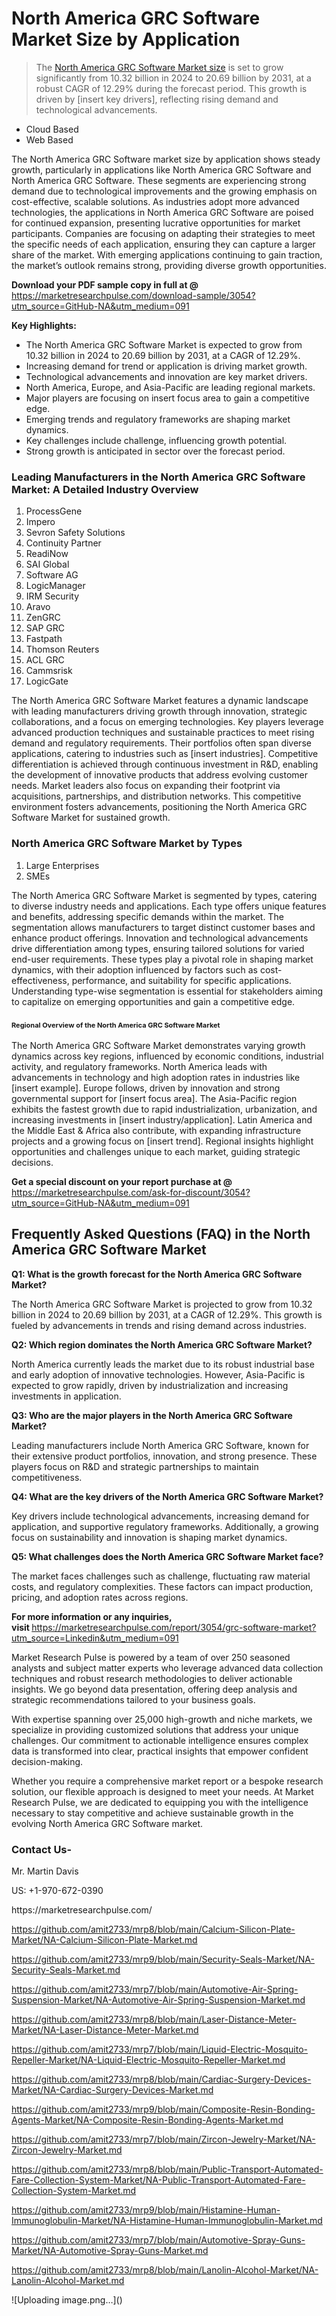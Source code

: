 <h1>North America GRC Software Market&nbsp;Size by Application</h1><blockquote><p>The <a href="https://marketresearchpulse.com/download-sample/3054?utm_source=GitHub-NA&amp;utm_medium=091">North America GRC Software Market size</a> is set to grow significantly from 10.32 billion in 2024 to 20.69 billion by 2031, at a robust CAGR of 12.29% during the forecast period. This growth is driven by [insert key drivers], reflecting rising demand and technological advancements.</p></blockquote><ul><li>Cloud Based <li> Web Based</li></ul><p>The North America GRC Software market size by application shows steady growth, particularly in applications like North America GRC Software and North America GRC Software. These segments are experiencing strong demand due to technological improvements and the growing emphasis on cost-effective, scalable solutions. As industries adopt more advanced technologies, the applications in North America GRC Software are poised for continued expansion, presenting lucrative opportunities for market participants. Companies are focusing on adapting their strategies to meet the specific needs of each application, ensuring they can capture a larger share of the market. With emerging applications continuing to gain traction, the market’s outlook remains strong, providing diverse growth opportunities.</p><p><strong>Download your PDF sample copy in full at @ </strong><a href="https://marketresearchpulse.com/download-sample/3054?utm_source=GitHub-NA&amp;utm_medium=091">https://marketresearchpulse.com/download-sample/3054?utm_source=GitHub-NA&amp;utm_medium=091</a></p><p><strong>Key Highlights: </strong></p><ul><li>The North America GRC Software Market is expected to grow from 10.32 billion in 2024 to 20.69 billion by 2031, at a CAGR of 12.29%.</li><li>Increasing demand for trend or application is driving market growth.</li><li>Technological advancements and innovation are key market drivers.</li><li>North America, Europe, and Asia-Pacific are leading regional markets.</li><li>Major players are focusing on insert focus area to gain a competitive edge.</li><li>Emerging trends and regulatory frameworks are shaping market dynamics.</li><li>Key challenges include challenge, influencing growth potential.</li><li>Strong growth is anticipated in sector over the forecast period.</li></ul><h3>Leading Manufacturers in the North America GRC Software Market: A Detailed Industry Overview</h3><ol><li>ProcessGene</li><li>Impero</li><li>Sevron Safety Solutions</li><li>Continuity Partner</li><li>ReadiNow</li><li>SAI Global</li><li>Software AG</li><li>LogicManager</li><li>IRM Security</li><li>Aravo</li><li>ZenGRC</li><li>SAP GRC</li><li>Fastpath</li><li>Thomson Reuters</li><li>ACL GRC</li><li>Cammsrisk</li><li>LogicGate</li></ol><div class="flex max-w-full flex-col flex-grow"><div class="min-h-8 text-message flex w-full flex-col items-end gap-2 whitespace-normal break-words [.text-message+&amp;]:mt-5" dir="auto" data-message-author-role="assistant" data-message-id="fd8432e4-4910-450d-b182-61b7bfb0a01f" data-message-model-slug="gpt-4o"><div class="flex w-full flex-col gap-1 empty:hidden first:pt-[3px]"><div class="markdown prose w-full break-words dark:prose-invert light"><p>The North America GRC Software Market features a dynamic landscape with leading manufacturers driving growth through innovation, strategic collaborations, and a focus on emerging technologies. Key players leverage advanced production techniques and sustainable practices to meet rising demand and regulatory requirements. Their portfolios often span diverse applications, catering to industries such as [insert industries]. Competitive differentiation is achieved through continuous investment in R&amp;D, enabling the development of innovative products that address evolving customer needs. Market leaders also focus on expanding their footprint via acquisitions, partnerships, and distribution networks. This competitive environment fosters advancements, positioning the North America GRC Software Market for sustained growth.</p></div></div></div></div><h3>North America GRC Software Market by Types</h3><ol><li>Large Enterprises <li> SMEs</li></ol><div class="flex max-w-full flex-col flex-grow"><div class="min-h-8 text-message flex w-full flex-col items-end gap-2 whitespace-normal break-words [.text-message+&amp;]:mt-5" dir="auto" data-message-author-role="assistant" data-message-id="084470be-0bb7-4664-bddf-5156b4f41249" data-message-model-slug="gpt-4o-mini"><div class="flex w-full flex-col gap-1 empty:hidden first:pt-[3px]"><div class="markdown prose w-full break-words dark:prose-invert light"><p>The North America GRC Software Market is segmented by types, catering to diverse industry needs and applications. Each type offers unique features and benefits, addressing specific demands within the market. The segmentation allows manufacturers to target distinct customer bases and enhance product offerings. Innovation and technological advancements drive differentiation among types, ensuring tailored solutions for varied end-user requirements. These types play a pivotal role in shaping market dynamics, with their adoption influenced by factors such as cost-effectiveness, performance, and suitability for specific applications. Understanding type-wise segmentation is essential for stakeholders aiming to capitalize on emerging opportunities and gain a competitive edge.</p></div></div></div></div><h3><span style="font-size: 11px;">Regional Overview of the North America GRC Software Market</span></h3><div class="flex max-w-full flex-col flex-grow"><div class="min-h-8 text-message flex w-full flex-col items-end gap-2 whitespace-normal break-words [.text-message+&amp;]:mt-5" dir="auto" data-message-author-role="assistant" data-message-id="e9038762-ce64-4e30-91c9-9bd413514231" data-message-model-slug="gpt-4o-mini"><div class="flex w-full flex-col gap-1 empty:hidden first:pt-[3px]"><div class="markdown prose w-full break-words dark:prose-invert light"><p>The North America GRC Software Market demonstrates varying growth dynamics across key regions, influenced by economic conditions, industrial activity, and regulatory frameworks. North America leads with advancements in technology and high adoption rates in industries like [insert example]. Europe follows, driven by innovation and strong governmental support for [insert focus area]. The Asia-Pacific region exhibits the fastest growth due to rapid industrialization, urbanization, and increasing investments in [insert industry/application]. Latin America and the Middle East &amp; Africa also contribute, with expanding infrastructure projects and a growing focus on [insert trend]. Regional insights highlight opportunities and challenges unique to each market, guiding strategic decisions.</p></div></div></div></div><p><strong>Get a special discount on your report purchase at @ </strong><a href="https://marketresearchpulse.com/ask-for-discount/3054?utm_source=GitHub-NA&amp;utm_medium=091">https://marketresearchpulse.com/ask-for-discount/3054?utm_source=GitHub-NA&amp;utm_medium=091</a></p><h2>Frequently Asked Questions (FAQ) in the North America GRC Software Market</h2><p><strong>Q1: What is the growth forecast for the North America GRC Software Market?</strong></p><p>The North America GRC Software Market is projected to grow from 10.32 billion in 2024 to 20.69 billion by 2031, at a CAGR of 12.29%. This growth is fueled by advancements in trends and rising demand across industries.</p><p><strong>Q2: Which region dominates the North America GRC Software Market?</strong></p><p>North America currently leads the market due to its robust industrial base and early adoption of innovative technologies. However, Asia-Pacific is expected to grow rapidly, driven by industrialization and increasing investments in application.</p><p><strong>Q3: Who are the major players in the North America GRC Software Market?</strong></p><p>Leading manufacturers include North America GRC Software, known for their extensive product portfolios, innovation, and strong presence. These players focus on R&amp;D and strategic partnerships to maintain competitiveness.</p><p><strong>Q4: What are the key drivers of the North America GRC Software Market?</strong></p><p>Key drivers include technological advancements, increasing demand for application, and supportive regulatory frameworks. Additionally, a growing focus on sustainability and innovation is shaping market dynamics.</p><p><strong>Q5: What challenges does the North America GRC Software Market face?</strong></p><p>The market faces challenges such as challenge, fluctuating raw material costs, and regulatory complexities. These factors can impact production, pricing, and adoption rates across regions.</p><p><strong>For more information or any inquiries, visit&nbsp;</strong><a href="https://marketresearchpulse.com/report/3054/grc-software-market?utm_source=Linkedin&utm_medium=091">https://marketresearchpulse.com/report/3054/grc-software-market?utm_source=Linkedin&utm_medium=091</a></p><p>Market Research Pulse is powered by a team of over 250 seasoned analysts and subject matter experts who leverage advanced data collection techniques and robust research methodologies to deliver actionable insights. We go beyond data presentation, offering deep analysis and strategic recommendations tailored to your business goals.</p><p>With expertise spanning over 25,000 high-growth and niche markets, we specialize in providing customized solutions that address your unique challenges. Our commitment to actionable intelligence ensures complex data is transformed into clear, practical insights that empower confident decision-making.</p><p>Whether you require a comprehensive market report or a bespoke research solution, our flexible approach is designed to meet your needs. At Market Research Pulse, we are dedicated to equipping you with the intelligence necessary to stay competitive and achieve sustainable growth in the evolving North America GRC Software market.</p><h3><strong>Contact Us-</strong></h3><p>Mr. Martin Davis</p><p>US: +1-970-672-0390</p><p>https://marketresearchpulse.com/</p><p><a href="https://github.com/amit2733/mrp8/blob/main/Calcium-Silicon-Plate-Market/NA-Calcium-Silicon-Plate-Market.md">https://github.com/amit2733/mrp8/blob/main/Calcium-Silicon-Plate-Market/NA-Calcium-Silicon-Plate-Market.md</a></p><p><a href="https://github.com/amit2733/mrp9/blob/main/Security-Seals-Market/NA-Security-Seals-Market.md">https://github.com/amit2733/mrp9/blob/main/Security-Seals-Market/NA-Security-Seals-Market.md</a></p><p><a href="https://github.com/amit2733/mrp7/blob/main/Automotive-Air-Spring-Suspension-Market/NA-Automotive-Air-Spring-Suspension-Market.md">https://github.com/amit2733/mrp7/blob/main/Automotive-Air-Spring-Suspension-Market/NA-Automotive-Air-Spring-Suspension-Market.md</a></p><p><a href="https://github.com/amit2733/mrp8/blob/main/Laser-Distance-Meter-Market/NA-Laser-Distance-Meter-Market.md">https://github.com/amit2733/mrp8/blob/main/Laser-Distance-Meter-Market/NA-Laser-Distance-Meter-Market.md</a></p><p><a href="https://github.com/amit2733/mrp7/blob/main/Liquid-Electric-Mosquito-Repeller-Market/NA-Liquid-Electric-Mosquito-Repeller-Market.md">https://github.com/amit2733/mrp7/blob/main/Liquid-Electric-Mosquito-Repeller-Market/NA-Liquid-Electric-Mosquito-Repeller-Market.md</a></p><p><a href="https://github.com/amit2733/mrp8/blob/main/Cardiac-Surgery-Devices-Market/NA-Cardiac-Surgery-Devices-Market.md">https://github.com/amit2733/mrp8/blob/main/Cardiac-Surgery-Devices-Market/NA-Cardiac-Surgery-Devices-Market.md</a></p><p><a href="https://github.com/amit2733/mrp9/blob/main/Composite-Resin-Bonding-Agents-Market/NA-Composite-Resin-Bonding-Agents-Market.md">https://github.com/amit2733/mrp9/blob/main/Composite-Resin-Bonding-Agents-Market/NA-Composite-Resin-Bonding-Agents-Market.md</a></p><p><a href="https://github.com/amit2733/mrp7/blob/main/Zircon-Jewelry-Market/NA-Zircon-Jewelry-Market.md">https://github.com/amit2733/mrp7/blob/main/Zircon-Jewelry-Market/NA-Zircon-Jewelry-Market.md</a></p><p><a href="https://github.com/amit2733/mrp8/blob/main/Public-Transport-Automated-Fare-Collection-System-Market/NA-Public-Transport-Automated-Fare-Collection-System-Market.md">https://github.com/amit2733/mrp8/blob/main/Public-Transport-Automated-Fare-Collection-System-Market/NA-Public-Transport-Automated-Fare-Collection-System-Market.md</a></p><p><a href="https://github.com/amit2733/mrp9/blob/main/Histamine-Human-Immunoglobulin-Market/NA-Histamine-Human-Immunoglobulin-Market.md">https://github.com/amit2733/mrp9/blob/main/Histamine-Human-Immunoglobulin-Market/NA-Histamine-Human-Immunoglobulin-Market.md</a></p><p><a href="https://github.com/amit2733/mrp7/blob/main/Automotive-Spray-Guns-Market/NA-Automotive-Spray-Guns-Market.md">https://github.com/amit2733/mrp7/blob/main/Automotive-Spray-Guns-Market/NA-Automotive-Spray-Guns-Market.md</a></p><p><a href="https://github.com/amit2733/mrp8/blob/main/Lanolin-Alcohol-Market/NA-Lanolin-Alcohol-Market.md">https://github.com/amit2733/mrp8/blob/main/Lanolin-Alcohol-Market/NA-Lanolin-Alcohol-Market.md</a></p>
![Uploading image.png…]()
